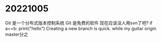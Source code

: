 # 20221005
Git 是一个分布式版本控制系统
Git 是免费的软件
现在应该没人用svn了吧?
if a==b:
  print("hello")
Creating a new branch is quick.
while my guitar
origin master分之
